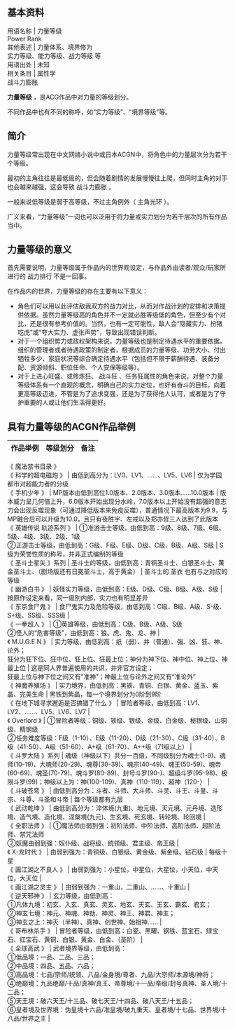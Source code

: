 **基本资料**  
---  
用语名称  |  力量等级   
Power Rank  
其他表述  |  力量体系、境界修为   
实力等级、能力等级、战力等级 等  
用语出处  |  未知   
相关条目  |  属性学    
战斗力膨胀  
  
**力量等级** ，是ACG作品中对力量的等级划分。

不同作品中也有不同的称呼，如“实力等级”、“境界等级”等。

##  简介

力量等级常出现在中文网络小说中或日本ACGN中，将角色中的力量层次分为若干个等级。

最初的主角往往是最低级的，但会随着剧情的发展慢慢往上爬，但同时主角的对手也会越来越强，这会导致  战斗力膨胀  。

一般来说低等级是弱于高等级，不过主角例外（  主角光环  ）。

广义来看，“力量等级”一词也可以泛用于将力量或实力划分为若干层次的所有作品当中。

##  力量等级的意义

首先需要说明，力量等级属于作品内的世界观设定，与作品外由读者/观众/玩家所进行的  战力排行  不是一回事。

在作品内的世界，力量等级的存在主要有以下意义：

  * 角色们可以用以此评估敌我双方的战力对比，从而对作战计划的安排和决策提供依据。虽然力量等级高的角色并不一定就必胜等级低的角色，但至少有个对比，还是很有参考价值的。当然，也有一定可能性，敌人会“隐藏实力、扮猪吃虎”或“夸大实力、虚张声势”，导致出现错误判断。 
  * 对于一个组织势力或政权架构来说，力量等级也是制定待遇水平的重要依据。组织的管理者或者待遇政策的制定者，根据成员的力量等级、功劳大小、付出牺牲多少、家庭状况等综合确定待遇水平（包括但不限于薪酬待遇、装备分配、资源倾斜、职位任命、个人安保等级等）。 
  * 对于上进心旺盛、或修炼狂、  战斗狂  、任务狂属性的角色来说，对整个力量等级体系有一个直观的概念，明确自己的实力定位，也好有奋斗的目标，向着更高等级迈进，不管是为了追求变强，还是为了获得他人认可，或者是为了守护重要的人或让他们生活得更好。 

##  具有力量等级的ACGN作品举例

作品举例  |  等级划分  |  备注   
---|---|---  
《  魔法禁书目录  》  
《  科学的超电磁炮  》  |  由低到高分为：LV0、LV1、……、LV5、LV6  |  仅为学园都市对超能力者的分级   
《  手机少年  》  |  MP版本由低到高位1.0版本、2.0版本、3.0版本……10.0版本  |  版本威力呈几何倍上升，6.0版本开始出现分水岭，7.0版本以上开始没有超强的意志力会出现反噬现象（可通过降低版本来免疫反噬），普通情况下最高版本为9.9，与MP融合后可以升级为10.0，且只有夜胜宇、左戒以及郑亦哲三人达到了此版本   
《  英雄传说 轨迹系列  》  |  ①准游击士等级，由低到高：9级、8级、7级、6级、5级、4级、3级、2级、1级   
②正游击士等级，由低到高：G级、F级、E级、D级、C级、B级、A级、S级  |  S级为荣誉性质的称号，并非正式编制的等级   
《  圣斗士星矢  》系列  |  圣斗士的等级，由低到高：青铜圣斗士、白银圣斗士、黄金圣斗士、（剧场版还有日冕圣斗士，高于黄金）  |  圣斗士的  圣衣  也有与之对应的等级   
《  幽游白书  》  |  妖怪实力等级，由低到高：E级、D级、C级、B级、A级、S级  |  按原作设定来看，同一级别内部，实力也有明显差异   
《  东京食尸鬼  》  |  食尸鬼实力及危险等级，由低到高：C级、B级、A级、S-级、S+级、SS级、SSS级  |   
《  一拳超人  》  |  ①英雄等级，由低到高：C级、B级、A级、S级   
②怪人的“危害等级”，由低到高：狼、虎、鬼、龙、神  |   
《  M.U.G.E.N  》  |  实力等级，由低到高：纸（弱）、并（普通）、强、凶、狂、神、论外；   
狂分为狂下位、狂中位、狂上位、狂最上位；神分为神下位、神中位、神上位、神最上位  |  这是同人界普遍使用的共识，并非官方设定；   
狂最上位与神下位之间又有“准神”；神最上位与论外之间又有“准论外”  
《  神魔养殖场  》  |  实力境界，由低到高：黑铁、青铜、白银、黄金、蓝玉、紫晶、完美生命  |  黑铁到紫晶，每一个境界划分为0阶到9阶   
《  在地下城寻求邂逅是否搞错了什么  》  |  冒险者等级，由低到高：LV1、LV2、……、LV5、LV6、LV7  |   
《  Overlord  》  |  ①冒险者等级：铜级、铁级、银级、金级、白金级、秘银级、山铜级、精钢级   
②任务难度等级：F级（1-10）、E级（11-20）、D级（21-30）、C级（31-40）、B级（41-50）、A级（51-60）、A+级（61-70）、A++级（71级以上）  |   
《  斗罗大陆  》系列  |  魂级（神级以下）共分一百级，不同级别分为魂士(1-9)、魂师(10-19)、大魂师(20-29)、魂尊(30-39)、魂宗(40-49)、魂王(50-59)、魂帝(60-69)、魂圣(70-79)、魂斗罗(80-89)、封号斗罗(90-)、超级斗罗(95-98)、极限斗罗(99)；神级以上为：神(100-109)、真神（110-119）、超神（120-）  |   
《  斗破苍穹  》  |  由低到高分为：斗者、斗师、大斗师、斗灵、斗王、斗皇、斗宗、斗尊、斗圣和斗帝  |  每个等级都有九层   
《  武动乾坤  》  |  由低到高分为：淬体境(九重)、地元境、天元境、元丹境、造形境、造气境、造化境、涅槃境(九元)、生玄境、死玄境、转轮境、轮回境  |   
《  全职法师  》  |  ①魔法师由弱到强：初阶法师、中阶法师、高阶法师、超阶法师、禁咒法师   
②妖魔由弱到强：奴仆级、战将级、统领级、君主级、帝王级  |   
《  X-龙时代  》  |  由弱到强为：青铜级、白银级、黄金级、紫金级、钻石级  |  每级十星   
《  画江湖之不良人  》  |  由弱到强为：小星位，中星位，大星位，小天位，中天位，大天位  |   
《  画江湖之灵主  》  |  由弱到强为：一重山，二重山、……、十重山  |   
《  逆天邪神  》  |  玄力等级，由低到高：   
①凡体九境：初玄、入玄、真玄、灵玄、地玄、天玄、王玄、霸玄、君玄；  
②神玄七境：神元、神魂、神劫、神灵、神王、神君、神主；  
③神玄之上：神灭（半神）、真神、创世神、始祖神……  |   
《  哥布林杀手  》  |  冒险者等级，由低到高：白瓷、黑曜、钢铁、蓝宝石、绿宝石、红宝石、黄铜、白银、黄金、白金、（圣阶）  |   
《  全球高武  》  |  武者境界等级，由低到高：   
①低品境：一品、二品、三品；  
②中品境：四品、五品、六品；  
③高品境：七品/宗师/统领、八品/金身境/尊者、九品/大宗师/本源境/神将；  
④绝巅境：九品绝巅/十品/真神/真王、帝尊境/十一品/帝级/封号真神、圣人境/十二品；  
⑤天王境：破六天王/十三品、破七天王/十四品、破八天王/十五品；  
⑥皇者境及世界境：伪皇境十六品/准皇境/破九重天、皇者境/十七品、世界境/十八品/世界之主  |   
  
  

